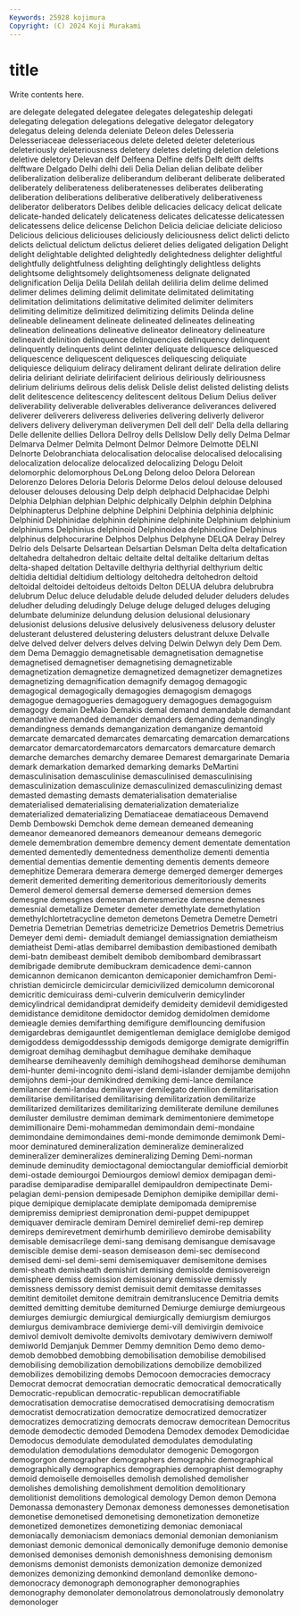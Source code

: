 ```yaml
---
Keywords: 25928 kojimura
Copyright: (C) 2024 Koji Murakami
---
```


# title

Write contents here.



are delegate delegated delegatee delegates delegateship delegati delegating
delegation delegations delegative delegator delegatory delegatus deleing delenda deleniate Deleon
deles Delesseria Delesseriaceae delesseriaceous delete deleted deleter deleterious deleteriously deleteriousness
deletery deletes deleting deletion deletions deletive deletory Delevan delf Delfeena
Delfine delfs Delft delft delfts delftware Delgado Delhi delhi deli
Delia Delian delian delibate deliber deliberalization deliberalize deliberandum deliberant deliberate
deliberated deliberately deliberateness deliberatenesses deliberates deliberating deliberation deliberations deliberative deliberatively
deliberativeness deliberator deliberators Delibes delible delicacies delicacy delicat delicate delicate-handed
delicately delicateness delicates delicatesse delicatessen delicatessens delice delicense Delichon Delicia
deliciae deliciate delicioso Delicious delicious deliciouses deliciously deliciousness delict delicti
delicto delicts delictual delictum delictus delieret delies deligated deligation Delight
delight delightable delighted delightedly delightedness delighter delightful delightfully delightfulness delighting
delightingly delightless delights delightsome delightsomely delightsomeness delignate delignated delignification Delija
Delila Delilah delilah deliliria delim delime delimed delimer delimes deliming
delimit delimitate delimitated delimitating delimitation delimitations delimitative delimited delimiter delimiters
delimiting delimitize delimitized delimitizing delimits Delinda deline delineable delineament delineate
delineated delineates delineating delineation delineations delineative delineator delineatory delineature delineavit
delinition delinquence delinquencies delinquency delinquent delinquently delinquents delint delinter deliquate
deliquesce deliquesced deliquescence deliquescent deliquesces deliquescing deliquiate deliquiesce deliquium deliracy
delirament delirant delirate deliration delire deliria deliriant deliriate delirifacient delirious
deliriously deliriousness delirium deliriums delirous delis delisk Delisle delist delisted
delisting delists delit delitescence delitescency delitescent delitous Delium Delius deliver
deliverability deliverable deliverables deliverance deliverances delivered deliverer deliverers deliveress deliveries
delivering deliverly deliveror delivers delivery deliveryman deliverymen Dell dell dell'
Della della dellaring Delle dellenite dellies Dellora Dellroy dells Dellslow
Delly delly Delma Delmar Delmarva Delmer Delmita Delmont Delmor Delmore
Delmotte DELNI Delnorte Delobranchiata delocalisation delocalise delocalised delocalising delocalization delocalize
delocalized delocalizing Delogu Deloit delomorphic delomorphous DeLong Delong deloo Delora
Delorean Delorenzo Delores Deloria Deloris Delorme Delos deloul delouse deloused
delouser delouses delousing Delp delph delphacid Delphacidae Delphi Delphia Delphian
delphian Delphic delphically Delphin delphin Delphina Delphinapterus Delphine delphine Delphini
Delphinia delphinia delphinic Delphinid Delphinidae delphinin delphinine delphinite Delphinium delphinium
delphiniums Delphinius delphinoid Delphinoidea delphinoidine Delphinus delphinus delphocurarine Delphos Delphus
Delphyne DELQA Delray Delrey Delrio dels Delsarte Delsartean Delsartian Delsman
Delta delta deltafication deltahedra deltahedron deltaic deltaite deltal deltalike deltarium
deltas delta-shaped deltation Deltaville delthyria delthyrial delthyrium deltic deltidia deltidial
deltidium deltiology deltohedra deltohedron deltoid deltoidal deltoidei deltoideus deltoids Delton
DELUA delubra delubrubra delubrum Deluc deluce deludable delude deluded deluder
deluders deludes deludher deluding deludingly Deluge deluge deluged deluges deluging
delumbate deluminize delundung delusion delusional delusionary delusionist delusions delusive delusively
delusiveness delusory deluster delusterant delustered delustering delusters delustrant deluxe Delvalle
delve delved delver delvers delves delving Delwin Delwyn dely Dem
Dem. dem Dema Demaggio demagnetisable demagnetisation demagnetise demagnetised demagnetiser demagnetising
demagnetizable demagnetization demagnetize demagnetized demagnetizer demagnetizes demagnetizing demagnification demagnify demagog
demagogic demagogical demagogically demagogies demagogism demagogs demagogue demagogueries demagoguery demagogues
demagoguism demagogy demain DeMaio Demakis demal demand demandable demandant demandative
demanded demander demanders demanding demandingly demandingness demands demanganization demanganize demantoid
demarcate demarcated demarcates demarcating demarcation demarcations demarcator demarcatordemarcators demarcators demarcature
demarch demarche demarches demarchy demaree Demarest demargarinate Demaria demark demarkation
demarked demarking demarks DeMartini demasculinisation demasculinise demasculinised demasculinising demasculinization demasculinize
demasculinized demasculinizing demast demasted demasting demasts dematerialisation dematerialise dematerialised dematerialising
dematerialization dematerialize dematerialized dematerializing Dematiaceae dematiaceous Demavend Demb Dembowski Demchok
deme demean demeaned demeaning demeanor demeanored demeanors demeanour demeans demegoric
demele demembration demembre demency dement dementate dementation demented dementedly dementedness
dementholize dementi dementia demential dementias dementie dementing dementis dements demeore
demephitize Demerara demerara demerge demerged demerger demerges demerit demerited demeriting
demeritorious demeritoriously demerits Demerol demerol demersal demerse demersed demersion demes
demesgne demesgnes demesman demesmerize demesne demesnes demesnial demetallize Demeter demeter
demethylate demethylation demethylchlortetracycline demeton demetons Demetra Demetre Demetri Demetria Demetrian
Demetrias demetricize Demetrios Demetris Demetrius Demeyer demi demi- demiadult demiangel
demiassignation demiatheism demiatheist Demi-atlas demibarrel demibastion demibastioned demibath demi-batn demibeast
demibelt demibob demibombard demibrassart demibrigade demibrute demibuckram demicadence demi-cannon demicannon
demicanon demicanton demicaponier demichamfron Demi-christian demicircle demicircular demicivilized demicolumn demicoronal
demicritic demicuirass demi-culverin demiculverin demicylinder demicylindrical demidandiprat demideify demideity demidevil
demidigested demidistance demiditone demidoctor demidog demidolmen demidome demieagle demies demifarthing
demifigure demiflouncing demifusion demigardebras demigauntlet demigentleman demiglace demiglobe demigod demigoddess
demigoddessship demigods demigorge demigrate demigriffin demigroat demihag demihagbut demihague demihake
demihaque demihearse demiheavenly demihigh demihogshead demihorse demihuman demi-hunter demi-incognito demi-island
demi-islander demijambe demijohn demijohns demi-jour demikindred demiking demi-lance demilance demilancer
demi-landau demilawyer demilegato demilion demilitarisation demilitarise demilitarised demilitarising demilitarization demilitarize
demilitarized demilitarizes demilitarizing demiliterate demilune demilunes demiluster demilustre demiman demimark
demimentoniere demimetope demimillionaire Demi-mohammedan demimondain demi-mondaine demimondaine demimondaines demi-monde demimonde
demimonk Demi-moor deminatured demineralization demineralize demineralized demineralizer demineralizes demineralizing Deming
Demi-norman deminude deminudity demioctagonal demioctangular demiofficial demiorbit demi-ostade demiourgoi Demiourgos
demiowl demiox demipagan demi-paradise demiparadise demiparallel demipauldron demipectinate Demi-pelagian demi-pension
demipesade Demiphon demipike demipillar demi-pique demipique demiplacate demiplate demipomada demipremise
demipremiss demipriest demipronation demi-puppet demipuppet demiquaver demiracle demiram Demirel demirelief
demi-rep demirep demireps demirevetment demirhumb demirilievo demirobe demisability demisable demisacrilege
demi-sang demisang demisangue demisavage demiscible demise demi-season demiseason demi-sec demisecond
demised demi-sel demi-semi demisemiquaver demisemitone demises demi-sheath demisheath demishirt demising
demisolde demisovereign demisphere demiss demission demissionary demissive demissly demissness demissory
demist demisuit demit demitasse demitasses demitint demitoilet demitone demitrain demitranslucence
Demitria demits demitted demitting demitube demiturned Demiurge demiurge demiurgeous demiurges
demiurgic demiurgical demiurgically demiurgism demiurgos demiurgus demivambrace demivierge demi-vill demivirgin
demivoice demivol demivolt demivolte demivolts demivotary demiwivern demiwolf demiworld Demjanjuk
Demmer Demmy demnition Demo demo demo- demob demobbed demobbing demobilisation
demobilise demobilised demobilising demobilization demobilizations demobilize demobilized demobilizes demobilizing demobs
Democoon democracies democracy Democrat democrat democratian democratic democratical democratically Democratic-republican
democratic-republican democratifiable democratisation democratise democratised democratising democratism democratist democratization democratize
democratized democratizer democratizes democratizing democrats democraw democritean Democritus demode demodectic
demoded Demodena Demodex demodex Demodicidae Demodocus demodulate demodulated demodulates demodulating
demodulation demodulations demodulator demogenic Demogorgon demogorgon demographer demographers demographic demographical
demographically demographics demographies demographist demography demoid demoiselle demoiselles demolish demolished
demolisher demolishes demolishing demolishment demolition demolitionary demolitionist demolitions demological demology
Demon demon Demona Demonassa demonastery Demonax demoness demonesses demonetisation demonetise
demonetised demonetising demonetization demonetize demonetized demonetizes demonetizing demoniac demoniacal demoniacally
demoniacism demoniacs demonial demonian demonianism demoniast demonic demonical demonically demonifuge
demonio demonise demonised demonises demonish demonishness demonising demonism demonisms demonist
demonists demonization demonize demonized demonizes demonizing demonkind demonland demonlike demono-
demonocracy demonograph demonographer demonographies demonography demonolater demonolatrous demonolatrously demonolatry demonologer
